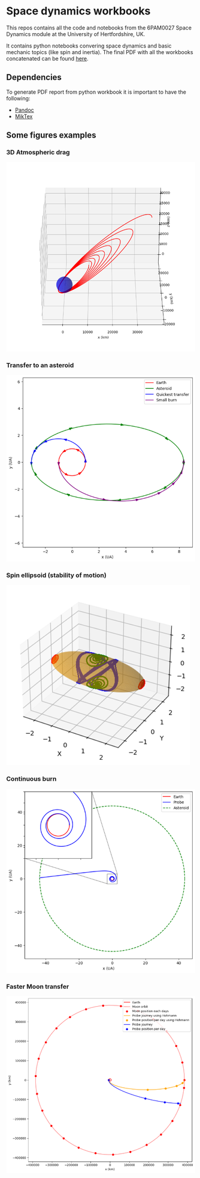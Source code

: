 # Space dynamics workbooks

This repos contains all the code and notebooks from the 6PAM0027 Space Dynamics module at the University of Hertfordshire, UK.

It contains python notebooks convering space dynamics and basic mechanic topics (like spin and inertia). The final PDF with all the workbooks concatenated can be found [here](./WEFULL.pdf).

## Dependencies

To generate PDF report from python workbook it is important to have the following:
- [Pandoc](https://pandoc.org/)
- [MikTex](https://miktex.org/)

## Some figures examples

### 3D Atmospheric drag

![3D Drag](./assets/drag.png)

### Transfer to an asteroid

![Asteroid Transfer](./assets/asteroid_transfer.png)

### Spin ellipsoid (stability of motion)

![Spin ellipsoid](./assets/spin_ellipsoid.png)

### Continuous burn

![Continuous burn](./assets/continuous_burn.png)

### Faster Moon transfer

![Fast Moon](./assets/fast_moon_transfer.png)